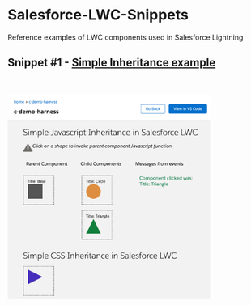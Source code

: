 # Salesforce-LWC-Snippets
Reference examples of LWC components used in Salesforce Lightning


<h2>Snippet #1 - <a href="https://github.com/andrewwhitten/Salesforce-LWC-Snippets/tree/main/Inheritance">Simple Inheritance example</a></h2>

<br><br>
<img src="https://github.com/andrewwhitten/Salesforce-LWC-Snippets/blob/main/Media/LWC-cropped.png" width=400px></img>
